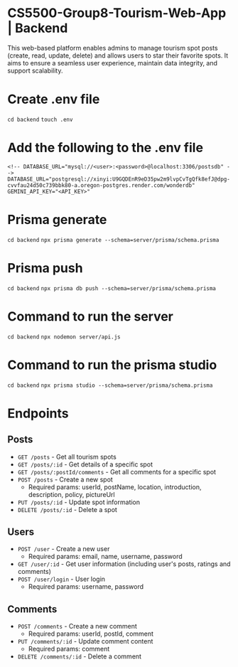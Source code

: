 # CS5500-Group8-Tourism-Web-App | Backend
This web-based platform enables admins to manage tourism spot posts (create, read, update, delete) and allows users to star their favorite spots. It aims to ensure a seamless user experience, maintain data integrity, and support scalability. 

# Create .env file
```cd backend```
```touch .env```

# Add the following to the .env file
```
<!-- DATABASE_URL="mysql://<user>:<password>@localhost:3306/postsdb" -->
DATABASE_URL="postgresql://xinyi:U9GQDEnR9eD35pw2m9lvpCvTgQfk8efJ@dpg-cvvfau24d50c739bbk80-a.oregon-postgres.render.com/wonderdb"
GEMINI_API_KEY="<API_KEY>"
```
# Prisma generate
```cd backend```
```npx prisma generate --schema=server/prisma/schema.prisma```
# Prisma push
```cd backend```
```npx prisma db push --schema=server/prisma/schema.prisma```

# Command to run the server
```cd backend```
```npx nodemon server/api.js```

# Command to run the prisma studio
```cd backend```
```npx prisma studio --schema=server/prisma/schema.prisma```

# Endpoints

## Posts
- `GET /posts` - Get all tourism spots
- `GET /posts/:id` - Get details of a specific spot
- `GET /posts/:postId/comments` - Get all comments for a specific spot
- `POST /posts` - Create a new spot
  - Required params: userId, postName, location, introduction, description, policy, pictureUrl
- `PUT /posts/:id` - Update spot information
- `DELETE /posts/:id` - Delete a spot

## Users
- `POST /user` - Create a new user
  - Required params: email, name, username, password
- `GET /user/:id` - Get user information (including user's posts, ratings and comments)
- `POST /user/login` - User login
  - Required params: username, password

## Comments
- `POST /comments` - Create a new comment
  - Required params: userId, postId, comment
- `PUT /comments/:id` - Update comment content
  - Required params: comment
- `DELETE /comments/:id` - Delete a comment
